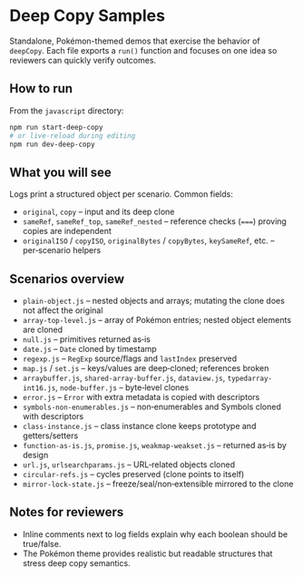 # Deep Copy Samples

Standalone, Pokémon-themed demos that exercise the behavior of `deepCopy`. Each file exports a `run()` function and focuses on one idea so reviewers can quickly verify outcomes.

## How to run
From the `javascript` directory:
```bash
npm run start-deep-copy
# or live-reload during editing
npm run dev-deep-copy
```

## What you will see
Logs print a structured object per scenario. Common fields:
- `original`, `copy` – input and its deep clone
- `sameRef`, `sameRef_top`, `sameRef_nested` – reference checks (`===`) proving copies are independent
- `originalISO` / `copyISO`, `originalBytes` / `copyBytes`, `keySameRef`, etc. – per‑scenario helpers

## Scenarios overview
- `plain-object.js` – nested objects and arrays; mutating the clone does not affect the original
- `array-top-level.js` – array of Pokémon entries; nested object elements are cloned
- `null.js` – primitives returned as‑is
- `date.js` – `Date` cloned by timestamp
- `regexp.js` – `RegExp` source/flags and `lastIndex` preserved
- `map.js` / `set.js` – keys/values are deep‑cloned; references broken
- `arraybuffer.js`, `shared-array-buffer.js`, `dataview.js`, `typedarray-int16.js`, `node-buffer.js` – byte‑level clones
- `error.js` – `Error` with extra metadata is copied with descriptors
- `symbols-non-enumerables.js` – non‑enumerables and Symbols cloned with descriptors
- `class-instance.js` – class instance clone keeps prototype and getters/setters
- `function-as-is.js`, `promise.js`, `weakmap-weakset.js` – returned as‑is by design
- `url.js`, `urlsearchparams.js` – URL‑related objects cloned
- `circular-refs.js` – cycles preserved (clone points to itself)
- `mirror-lock-state.js` – freeze/seal/non‑extensible mirrored to the clone

## Notes for reviewers
- Inline comments next to log fields explain why each boolean should be true/false.
- The Pokémon theme provides realistic but readable structures that stress deep copy semantics.
